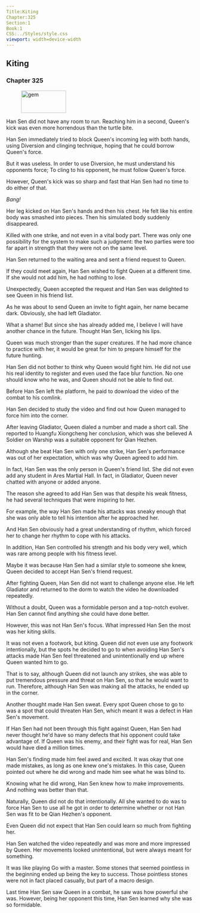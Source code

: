 ```yaml
---
Title:Kiting 
Chapter:325 
Section:1 
Book:1 
CSS:../Styles/style.css 
viewport: width=device-width
---
```

  
## Kiting
### Chapter 325
  
<figure>
	<img src="../Images/gem.gif" alt="gem" id="gem" width="120" height="60" />
</figure>
  

  
Han Sen did not have any room to run. Reaching him in a second, Queen's kick was even more horrendous than the turtle bite.

Han Sen immediately tried to block Queen's incoming leg with both hands, using Diversion and clinging technique, hoping that he could borrow Queen's force.

But it was useless. In order to use Diversion, he must understand his opponents force; To cling to his opponent, he must follow Queen's force.

However, Queen's kick was so sharp and fast that Han Sen had no time to do either of that.

*Bang!*

Her leg kicked on Han Sen's hands and then his chest. He felt like his entire body was smashed into pieces. Then his simulated body suddenly disappeared.

Killed with one strike, and not even in a vital body part. There was only one possibility for the system to make such a judgment: the two parties were too far apart in strength that they were not on the same level.

Han Sen returned to the waiting area and sent a friend request to Queen.

If they could meet again, Han Sen wished to fight Queen at a different time. If she would not add him, he had nothing to lose.

Unexpectedly, Queen accepted the request and Han Sen was delighted to see Queen in his friend list.

As he was about to send Queen an invite to fight again, her name became dark. Obviously, she had left Gladiator.

What a shame! But since she has already added me, I believe I will have another chance in the future. Thought Han Sen, licking his lips.

Queen was much stronger than the super creatures. If he had more chance to practice with her, it would be great for him to prepare himself for the future hunting.

Han Sen did not bother to think why Queen would fight him. He did not use his real identity to register and even used the face blur function. No one should know who he was, and Queen should not be able to find out.

Before Han Sen left the platform, he paid to download the video of the combat to his comlink.

Han Sen decided to study the video and find out how Queen managed to force him into the corner.

After leaving Gladiator, Queen dialed a number and made a short call. She reported to Huangfu Xiongcheng her conclusion, which was she believed A Soldier on Warship was a suitable opponent for Qian Hezhen.

Although she beat Han Sen with only one strike, Han Sen's performance was out of her expectation, which was why Queen agreed to add him.

In fact, Han Sen was the only person in Queen's friend list. She did not even add any student in Ares Martial Hall. In fact, in Gladiator, Queen never chatted with anyone or added anyone.

The reason she agreed to add Han Sen was that despite his weak fitness, he had several techniques that were inspiring to her.

For example, the way Han Sen made his attacks was sneaky enough that she was only able to tell his intention after he approached her.

And Han Sen obviously had a great understanding of rhythm, which forced her to change her rhythm to cope with his attacks.

In addition, Han Sen controlled his strength and his body very well, which was rare among people with his fitness level.

Maybe it was because Han Sen had a similar style to someone she knew, Queen decided to accept Han Sen's friend request.

After fighting Queen, Han Sen did not want to challenge anyone else. He left Gladiator and returned to the dorm to watch the video he downloaded repeatedly.

Without a doubt, Queen was a formidable person and a top-notch evolver. Han Sen cannot find anything she could have done better.

However, this was not Han Sen's focus. What impressed Han Sen the most was her kiting skills.

It was not even a footwork, but kiting. Queen did not even use any footwork intentionally, but the spots he decided to go to when avoiding Han Sen's attacks made Han Sen feel threatened and unintentionally end up where Queen wanted him to go.

That is to say, although Queen did not launch any strikes, she was able to put tremendous pressure and threat on Han Sen, so that he would want to run. Therefore, although Han Sen was making all the attacks, he ended up in the corner.

Another thought made Han Sen sweat. Every spot Queen chose to go to was a spot that could threaten Han Sen, which meant it was a defect in Han Sen's movement.

If Han Sen had not been through this fight against Queen, Han Sen had never thought he'd have so many defects that his opponent could take advantage of. If Queen was his enemy, and their fight was for real, Han Sen would have died a million times.

Han Sen's finding made him feel awed and excited. It was okay that one made mistakes, as long as one knew one's mistakes. In this case, Queen pointed out where he did wrong and made him see what he was blind to.

Knowing what he did wrong, Han Sen knew how to make improvements. And nothing was better than that.

Naturally, Queen did not do that intentionally. All she wanted to do was to force Han Sen to use all he got in order to determine whether or not Han Sen was fit to be Qian Hezhen's opponent.

Even Queen did not expect that Han Sen could learn so much from fighting her.

Han Sen watched the video repeatedly and was more and more impressed by Queen. Her movements looked unintentional, but were always meant for something.

It was like playing Go with a master. Some stones that seemed pointless in the beginning ended up being the key to success. Those pointless stones were not in fact placed casually, but part of a macro design.

Last time Han Sen saw Queen in a combat, he saw was how powerful she was. However, being her opponent this time, Han Sen learned why she was so formidable.